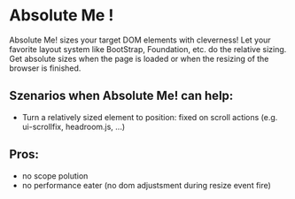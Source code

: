 Absolute Me !
=============

Absolute Me! sizes your target DOM elements with cleverness! Let your favorite layout system like BootStrap, Foundation, etc. do the relative sizing. Get absolute sizes when the page is loaded or when the resizing of the browser is finished. 

Szenarios when Absolute Me! can help:
-------------------------------------
- Turn a relatively sized element to position: fixed on scroll actions (e.g. ui-scrollfix, headroom.js, ...)


Pros:
-----
- no scope polution
- no performance eater (no dom adjustsment during resize event fire)